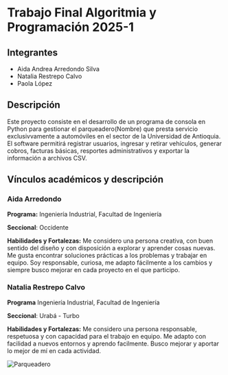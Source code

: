 # Trabajo Final Algoritmia y Programación 2025-1
## Integrantes
- Aida Andrea Arredondo Silva
- Natalia Restrepo Calvo
- Paola López
 

## Descripción
Este proyecto consiste en el desarrollo de un programa de consola en Python para gestionar el parqueadero(Nombre) que presta servicio exclusivvamente a automóviles en el sector de la Universidad de Antioquia. El software permitirá registrar usuarios, ingresar y retirar vehículos, generar cobros, facturas básicas, resportes administrativos y exportar la información a archivos CSV.

## Vínculos académicos y descripción

### Aida Arredondo

**Programa:** Ingeniería Industrial, Facultad de Ingeniería

**Seccional**: Occidente

**Habilidades y Fortalezas:** Me considero una persona creativa, con buen sentido del diseño y con disposición a explorar y aprender cosas nuevas. Me gusta encontrar soluciones prácticas a los problemas y trabajar en equipo. Soy responsable, curiosa, me adapto fácilmente a los cambios y siempre busco mejorar en cada proyecto en el que participo.

### Natalia Restrepo Calvo

**Programa** Ingeniería Industrial, Facultad de Ingeniería 

**Seccional**: Urabá - Turbo

**Habilidades y Fortalezas:** Me considero una persona responsable, respetuosa y con capacidad para el trabajo en equipo. Me adapto con facilidad a nuevos entornos y aprendo facilmente. Busco mejorar y aportar lo mejor de mí en cada actividad.  


![Parqueadero](https://www.carroya.com/noticias/sites/default/files/entradillas/432916874parqueadero-tips-cy.jpg)

